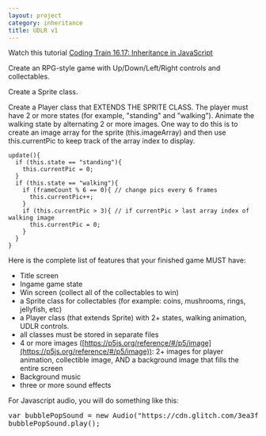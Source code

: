 ```yaml
---
layout: project
category: inheritance
title: UDLR v1
---
```


Watch this tutorial [Coding Train 16.17: Inheritance in JavaScript](https://drive.google.com/file/d/1f31Hv4RS_QHj-aPZUUjJyY07w8wgRcUg/view?usp=sharing)

Create an RPG-style game with Up/Down/Left/Right controls and collectables.

Create a Sprite class.

Create a Player class that EXTENDS THE SPRITE CLASS. The player must have 2 or more states (for example, "standing" and "walking"). Animate the walking state by alternating 2 or more images. One way to do this is to create an image array for the sprite (this.imageArray) and then use this.currentPic to keep track of the array index to display.
```
update(){
  if (this.state == "standing"){
    this.currentPic = 0;
  }
  if (this.state == "walking"){
    if (frameCount % 6 == 0){ // change pics every 6 frames
      this.currentPic++;
    }
    if (this.currentPic > 3){ // if currentPic > last array index of walking image
      this.currentPic = 0;
    }
  }
}
```

Here is the complete list of features that your finished game MUST have:
  - Title screen
  - Ingame game state
  - Win screen (collect all of the collectables to win)
  - a Sprite class for collectables (for example: coins, mushrooms, rings, jellyfish, etc)
  - a Player class (that extends Sprite) with 2+ states, walking animation, UDLR controls.
  - all classes must be stored in separate files
  - 4 or more images ([https://p5js.org/reference/#/p5/image](https://p5js.org/reference/#/p5/image)): 2+ images for player animation, collectible image, AND a background image that fills the entire screen
  - Background music
  - three or more sound effects

 For Javascript audio, you will do something like this:
<pre>
var bubblePopSound = new Audio("https://cdn.glitch.com/3ea3f7b0-b76d-4d46-a07c-96d8a42fd4ea%2FMINE%20DIAMONDS%20%20miNECRAFT%20PARODY%20OF%20TAKE%20ON%20ME.mp3?1535764574813");
bubblePopSound.play();
</pre>
